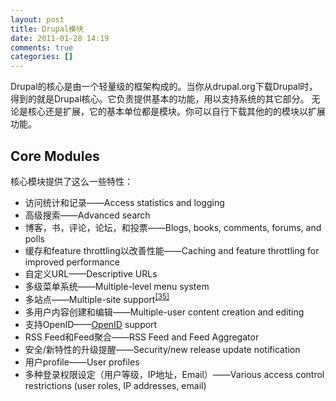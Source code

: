 ```yaml
---
layout: post
title: Drupal模块
date: 2011-01-28 14:19
comments: true
categories: []
---
```

Drupal的核心是由一个轻量级的框架构成的。当你从drupal.org下载Drupal时，得到的就是Drupal核心。它负责提供基本的功能，用以支持系统的其它部分。
无论是核心还是扩展，它的基本单位都是模块。你可以自行下载其他的的模块以扩展功能。
<h2>Core Modules</h2>
核心模块提供了这么一些特性：
<ul>
	<li>访问统计和记录——Access statistics and logging</li>
	<li>高级搜索——Advanced search</li>
	<li>博客，书，评论，论坛，和投票——Blogs, books, comments, forums, and polls</li>
	<li>缓存和feature throttling以改善性能——Caching and feature throttling for improved performance</li>
	<li>自定义URL——Descriptive URLs</li>
	<li>多级菜单系统——Multiple-level menu system</li>
	<li>多站点——Multiple-site support<sup><a href="http://en.wikipedia.org/wiki/Drupal#cite_note-multisite-34">[35]</a></sup></li>
	<li>多用户内容创建和编辑——Multiple-user content creation and editing</li>
	<li>支持OpenID——<a title="OpenID" href="http://en.wikipedia.org/wiki/OpenID">OpenID</a> support</li>
	<li>RSS Feed和Feed聚合——RSS Feed and Feed Aggregator</li>
	<li>安全/新特性的升级提醒——Security/new release update notification</li>
	<li>用户profile——User profiles</li>
	<li>多种登录权限设定（用户等级，IP地址，Email）——Various access control restrictions (user roles, IP addresses, email)</li>
</ul>
